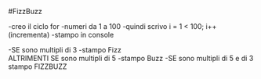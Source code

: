 #FizzBuzz

-creo il ciclo for 
  -numeri da 1 a 100 
  -quindi scrivo i = 1 < 100; i++ (incrementa)
  -stampo in console 

-SE sono multipli di 3 
  -stampo Fizz   
ALTRIMENTI SE sono multipli di 5 
  -stampo Buzz
-SE sono multipli di 5 e di 3 stampo FIZZBUZZ 



